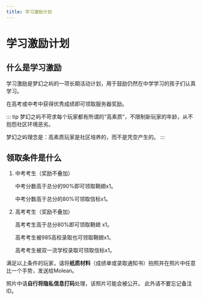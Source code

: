 ```yaml
---
title: 学习激励计划
---
```


# 学习激励计划


## 什么是学习激励

学习激励是梦幻之屿的一项长期活动计划，用于鼓励仍然在中学学习的孩子们认真学习。

在高考或中考中获得优秀成绩即可领取服务器奖励。

::: tip
梦幻之屿不苛求每个玩家都有所谓的“高素质”，不限制新玩家的年龄，从不抱怨社区环境恶劣。

梦幻之屿理念是：高素质玩家是社区培养的，而不是凭空产生的。
:::

## 领取条件是什么

1. 中考考生（奖励不叠加）
   
   中考分数高于总分的90%即可领取鞘翅x1。
   
   中考分数高于总分的80%可领取信标x1。
   

2. 高考考生（奖励不叠加）
   
   高考考生高于总分80%即可领取鞘翅 x1。
   
   高考考生被985高校录取也可领取鞘翅x1。
   
   高考考生被双一流学校录取可领取信标x1。

满足以上条件的玩家，请将**纸质材料**（成绩单或录取通知书）拍照并在照片中任意比一个手势，发送给Molean。 

照片中请**自行将隐私信息打码**处理，该照片可能会被公开。 此外请不要忘记备注ID。
